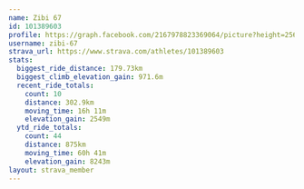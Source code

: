 ```yaml
---
name: Zibi 67
id: 101389603
profile: https://graph.facebook.com/2167978823369064/picture?height=256&width=256
username: zibi-67
strava_url: https://www.strava.com/athletes/101389603
stats:
  biggest_ride_distance: 179.73km
  biggest_climb_elevation_gain: 971.6m
  recent_ride_totals:
    count: 10
    distance: 302.9km
    moving_time: 16h 11m
    elevation_gain: 2549m
  ytd_ride_totals:
    count: 44
    distance: 875km
    moving_time: 60h 41m
    elevation_gain: 8243m
layout: strava_member
--- 
```

